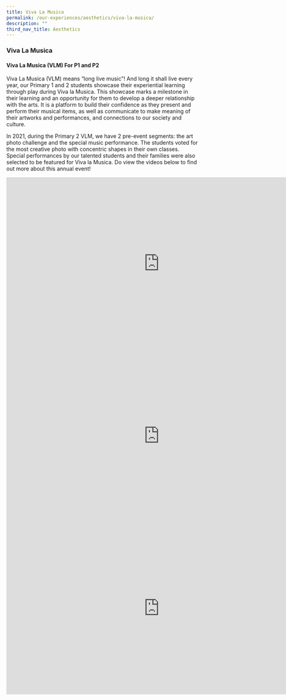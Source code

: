 ```yaml
---
title: Viva La Musica
permalink: /our-experiences/aesthetics/viva-la-musica/
description: ""
third_nav_title: Aesthetics
---
```

### **Viva La Musica**
#### **Viva La Musica (VLM) For P1 and P2**
Viva La Musica (VLM) means “long live music”! And long it shall live every year, our Primary 1 and 2 students showcase their experiential learning through play during Viva la Musica. This showcase marks a milestone in their learning and an opportunity for them to develop a deeper relationship with the arts. It is a platform to build their confidence as they present and perform their musical items, as well as communicate to make meaning of their artworks and performances, and connections to our society and culture.

In 2021, during the Primary 2 VLM, we have 2 pre-event segments: the art photo challenge and the special music performance. The students voted for the most creative photo with concentric shapes in their own classes. Special performances by our talented students and their families were also selected to be featured for Viva la Musica. Do view the videos below to find out more about this annual event!

<iframe width="800" height="450" src="https://www.youtube.com/embed/z1y2OyfRULs" title="P2 Viva la Musica 2021 - P2 Innovator to P2 Reflector" frameborder="0" allow="accelerometer; autoplay; clipboard-write; encrypted-media; gyroscope; picture-in-picture; web-share" allowfullscreen></iframe>

<iframe width="800" height="450" src="https://www.youtube.com/embed/Bsti-NxeLww" title="P2 Viva la Musica 2021 - P2 Inventor to P2 Adventurer" frameborder="0" allow="accelerometer; autoplay; clipboard-write; encrypted-media; gyroscope; picture-in-picture; web-share" allowfullscreen></iframe>

<iframe width="800" height="450" src="https://www.youtube.com/embed/4BVKE9AD6bM" title="P2 Viva la Musica 2021 Special Mentions" frameborder="0" allow="accelerometer; autoplay; clipboard-write; encrypted-media; gyroscope; picture-in-picture; web-share" allowfullscreen></iframe>